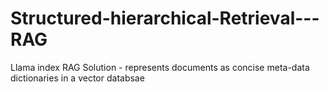 # Structured-hierarchical-Retrieval---RAG
Llama index RAG Solution - represents documents as concise meta-data dictionaries in a vector databsae
